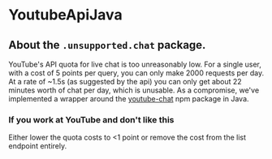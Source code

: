 # YoutubeApiJava

## About the `.unsupported.chat` package.

YouTube's API quota for live chat is too unreasonably low. 
For a single user, with a cost of 5 points per query, you can only make 2000 requests per day. 
At a rate of ~1.5s (as suggested by the api) you can only get about 22 minutes worth of chat per day, which is unusable. 
As a compromise, we've implemented a wrapper around the [youtube-chat](https://www.npmjs.com/package/youtube-chat) npm package in Java.

### If you work at YouTube and don't like this

Either lower the quota costs to <1 point or remove the cost from the list endpoint entirely.
